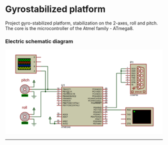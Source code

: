 # Gyrostabilized platform

Project gyro-stabilized platform, stabilization on the 2-axes, roll and pitch. The core is the microcontroller of the Atmel family - ATmega8.

### Electric schematic diagram
![screen](https://raw.githubusercontent.com/Shitovdm/gyrostabilized-platform/master/images/scheme.PNG)  

***
